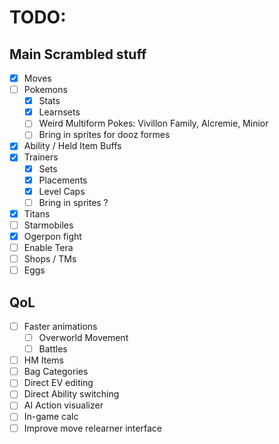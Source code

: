 # TODO:

## Main Scrambled stuff
- [x] Moves
- [ ] Pokemons
    - [x] Stats
    - [x] Learnsets
    - [ ] Weird Multiform Pokes: Vivillon Family, Alcremie, Minior
    - [ ] Bring in sprites for dooz formes
- [x] Ability / Held Item Buffs
- [x] Trainers
    - [x] Sets
    - [x] Placements
    - [x] Level Caps
    - [ ] Bring in sprites ?
- [x] Titans
- [ ] Starmobiles
- [x] Ogerpon fight
- [ ] Enable Tera
- [ ] Shops / TMs
- [ ] Eggs

## QoL
- [ ] Faster animations
    - [ ] Overworld Movement
    - [ ] Battles
- [ ] HM Items
- [ ] Bag Categories
- [ ] Direct EV editing
- [ ] Direct Ability switching
- [ ] AI Action visualizer
- [ ] In-game calc
- [ ] Improve move relearner interface
